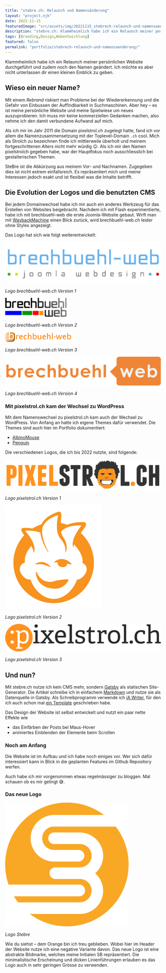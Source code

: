```yaml
---
title: "stebre.ch: Relaunch und Namensänderung"
layout: "project.njk"
date: 2022-11-15
featuredImage: "src/assets/img/20221115_stebrech-relaunch-und-namensaenderung_0.png"
description: "stebre.ch: Klammheimlich habe ich ein Relaunch meiner persönlichen Website durchgeführt und zudem noch den Namen geändert. Ich möchte es aber nicht unterlassen dir einen kleinen Einblick zu geben."
tags: [Branding,Design,Webentwicklung]
featured: false
permalink: "portfolio/stebrech-relaunch-und-namensaenderung/"
---
```


Klammheimlich habe ich ein Relaunch meiner persönlichen Website durchgeführt und zudem noch den Namen geändert. Ich möchte es aber nicht unterlassen dir einen kleinen Einblick zu geben.

## Wieso ein neuer Name?

Mit einem _Rebrand_ riskiert man Probleme bei der Wiedererkennung und die Gefahr von Einbussen der Auffindbarkeit in Suchmaschinen. Aber hey – es ist meine persönliche Website und meine Spielwiese um neues auszuprobieren. Ich muss mir keine kommerziellen Gedanken machen, also nehme ich den damit verbundene Aufwand auf mich.

Als ich mir im Jahr 2011 die Domain pixelstrol.ch zugelegt hatte, fand ich vor allem die Namenzusammensetzung mit der Toplevel-Domain `.ch` cool. Mich als Strolch zu bezeichnen finde ich mittlerweile überholt und meinem fortgeschrittenen Alters nicht mehr würdig 😉. Als ich mir den Namen pixelstrolch gegeben habe, war der Hauptfokus noch ausschliesslich bei gestalterischen Themen.

SteBre ist die Abkürzung aus meinem Vor- und Nachnamen. Zugegeben dies ist nicht extrem einfallsreich. Es repräsentiert mich und meine Interessen jedoch exakt und ist flexibel was die Inhalte betrifft.

## Die Evolution der Logos und die benutzten CMS

Bei jedem Domainwechsel habe ich mir auch ein anderes Werkzeug für das Erstellen von Websites beigebracht. Nachdem ich mit Flash experimentierte, habe ich mit brechbuehl-web die erste Joomla-Website gebaut. Wirft man mit [WaybackMachine](https://web.archive.org/web/20091015000000*/brechbuehl-web.ch) einen Blick zurück, wird brechbuehl-web.ch leider ohne Styles angezeigt.

Das Logo hat sich wie folgt weiterentwickelt:

![Logo brechbuehl-web.ch Version 1](src/assets/img/20221115_stebrech-relaunch-und-namensaenderung_1.png)

_Logo brechbuehl-web.ch Version 1_

![Logo brechbuehl-web.ch Version 2](src/assets/img/20221115_stebrech-relaunch-und-namensaenderung_2.png)

_Logo brechbuehl-web.ch Version 2_

![Logo brechbuehl-web.ch Version 3](src/assets/img/20221115_stebrech-relaunch-und-namensaenderung_3.png)

_Logo brechbuehl-web.ch Version 3_

![Logo brechbuehl-web.ch Version 4](src/assets/img/20221115_stebrech-relaunch-und-namensaenderung_4.png)

_Logo brechbuehl-web.ch Version 4_

### Mit pixelstrol.ch kam der Wechsel zu WordPress

Mit dem Namenswechsel zu pixelstrol.ch kam auch der Wechsel zu WordPress. Von Anfang an hatte ich eigene Themes dafür verwendet. Die Themes sind auch hier im Portfolio dokumentiert:

- [AlbinoMouse](/portfolio/albinomouse-wordpress-theme)
- [Penguin](/portfolio/penguin-wordpress-theme)

Die verschiedenen Logos, die ich bis 2022 nutzte, sind folgende:

![Logo pixelstrol.ch Version 1](src/assets/img/20221115_stebrech-relaunch-und-namensaenderung_5.png)

_Logo pixelstrol.ch Version 1_

![Logo pixelstrol.ch Version 2](src/assets/img/20221115_stebrech-relaunch-und-namensaenderung_6.png)

_Logo pixelstrol.ch Version 2_

![Logo pixelstrol.ch Version 3](src/assets/img/20221115_stebrech-relaunch-und-namensaenderung_7.png)

_Logo pixelstrol.ch Version 3_

## Und nun?

Mit stebre.ch nutze ich kein CMS mehr, sondern [Gatsby](https://www.gatsbyjs.com/) als statischen Site-Generator. Die Artikel schreibe ich in einfachem [Markdown](https://de.wikipedia.org/wiki/Markdown) und nutze sie als Datenquelle in Gatsby. Als Schreibprogramm verwende ich [iA Writer](https://ia.net/de/writer), für den ich auch schon mal [ein Template](/portfolio/firia) geschrieben habe.

Das Design der Website ist selbst entwickelt und nutzt ein paar nette Effekte wie

- das Einfärben der Posts bei Maus-Hover
- animiertes Einblenden der Elemente beim Scrollen

### Noch am Anfang

Die Website ist im Aufbau und ich habe noch einiges vor. Wer sich dafür interessiert kann in Blick in die geplanten Features im Github Repository werfen.

Auch habe ich mir vorgenommen etwas regelmässiger zu bloggen. Mal schauen ob es mir gelingt 😅.

### Das neue Logo

![Logo Stebre](src/assets/img/20221115_stebrech-relaunch-und-namensaenderung_8.png)

_Logo Stebre_

Wie du siehst – dem Orange bin ich treu geblieben. Wobei hier im Header der Website nutze ich eine negative Variante davon. Das neue Logo ist eine abstrakte Bildmarke, welches meine Initialen SB repräsentiert. Die minimalistische Erscheinung und dicken Linienführungen erlauben es das Logo auch in sehr geringen Grösse zu verwenden.


